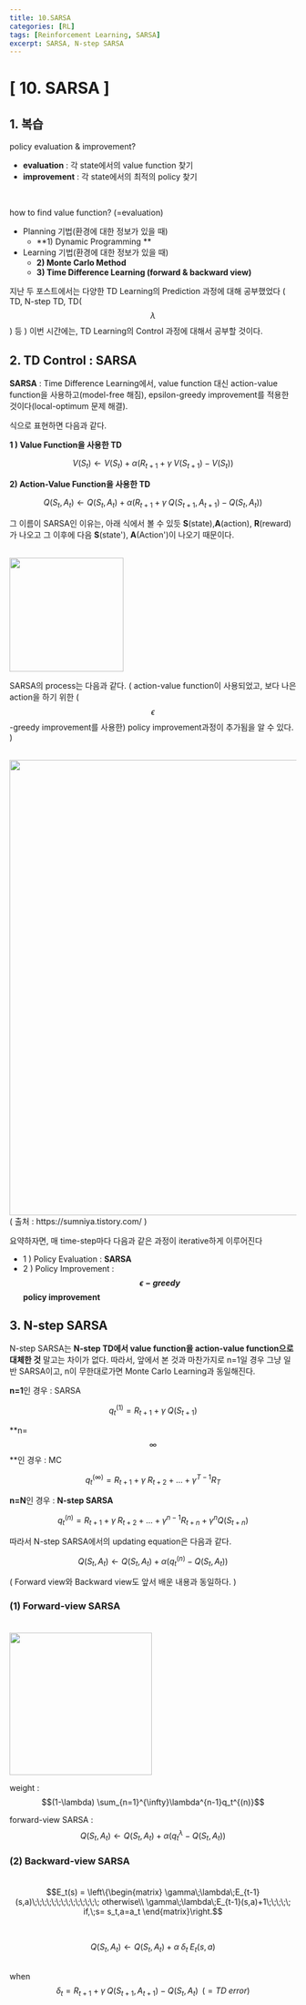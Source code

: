 ```yaml
---
title: 10.SARSA
categories: [RL]
tags: [Reinforcement Learning, SARSA]
excerpt: SARSA, N-step SARSA
---
```

<script src="https://cdn.mathjax.org/mathjax/latest/MathJax.js?config=TeX-AMS-MML_HTMLorMML" type="text/javascript"></script>

# [ 10. SARSA ]

## 1. 복습
policy evaluation & improvement?
- **evaluation** : 각 state에서의 value function 찾기
- **improvement** : 각 state에서의 최적의 policy 찾기

<br>

how to find value function? (=evaluation)
- Planning 기법(환경에 대한 정보가 있을 때) 
  - **1) Dynamic Programming **
- Learning 기법(환경에 대한 정보가 있을 때) 
  - **2) Monte Carlo Method**
  - **3) Time Difference Learning (forward & backward view)**



지난 두 포스트에서는 다양한 TD Learning의 Prediction 과정에 대해 공부했었다 ( TD, N-step TD, TD($$\lambda$$) 등 ) 이번 시간에는, TD Learning의 Control 과정에 대해서 공부할 것이다. <br>



## 2. TD Control : SARSA
**SARSA** : Time Difference Learning에서, value function 대신 action-value function을 사용하고(model-free 해짐), epsilon-greedy improvement를 적용한 것이다(local-optimum 문제 해결).
<br>

식으로 표현하면 다음과 같다.

**1 ) Value Function을 사용한 TD**

$$V(S_t) \leftarrow V(S_t) + \alpha(R_{t+1}+\gamma\;V(S_{t+1})-V(S_t))$$



**2) Action-Value Function을 사용한 TD**

$$Q(S_t,A_t) \leftarrow Q(S_t,A_t) + \alpha (R_{t+1} + \gamma \;Q(S_{t+1},A_{t+1}) - Q(S_t,A_t))$$



그 이름이 SARSA인 이유는, 아래 식에서 볼 수 있듯 **S**(state),**A**(action), **R**(reward)가 나오고 그 이후에 다음 **S**(state'), **A**(Action')이 나오기 때문이다. 

<br>
<img src="https://t1.daumcdn.net/cfile/tistory/998852495A636E3F01" width="200" /> <br>

SARSA의 process는 다음과 같다. 
( action-value function이 사용되었고, 보다 나은 action을 하기 위한 ($$\epsilon$$-greedy improvement를 사용한) policy improvement과정이 추가됨을 알 수 있다. )

 <br>
<img src="https://t1.daumcdn.net/cfile/tistory/9997F2425A64220127" width="800" /> <br>
( 출처 : https://sumniya.tistory.com/ )

<br>

요약하자면, 매 time-step마다 다음과 같은 과정이 iterative하게 이루어진다

- 1 ) Policy Evaluation : **SARSA**
- 2 ) Policy Improvement : **$$\epsilon-greedy$$ policy improvement**



## 3. N-step SARSA
N-step SARSA는 **N-step TD에서 value function을 action-value function으로 대체한 것** 말고는 차이가 없다. 따라서, 앞에서 본 것과 마찬가지로 n=1일 경우 그냥 일반 SARSA이고, n이 무한대로가면 Monte Carlo Learning과 동일해진다.



**n=1**인 경우 : SARSA

$$q_t^{(1)} = R_{t+1} + \gamma \; Q(S_{t+1})$$



**n=$$\infty$$**인 경우 : MC

$$q_t^{(\infty)} = R_{t+1} + \gamma \; R_{t+2} + ... + \gamma^{T-1}R_T$$



**n=N**인 경우 : **N-step SARSA**

$$q_t^{(n)} = R_{t+1} + \gamma \; R_{t+2} + ... + \gamma^{n-1}R_{t+n} + \gamma^n Q(S_{t+n})$$



따라서 N-step SARSA에서의 updating equation은 다음과 같다.

$$Q(S_t,A_t) \leftarrow Q(S_t,A_t) + \alpha (q_t^{(n)}- Q(S_t,A_t))$$



( Forward view와 Backward view도 앞서 배운 내용과 동일하다. )

### (1) Forward-view SARSA <br><br>
<img src="https://t1.daumcdn.net/cfile/tistory/9989724B5A641ADF1E" width="250" /> 

weight : $$(1-\lambda) \sum_{n=1}^{\infty}\lambda^{n-1}q_t^{(n)}$$

forward-view SARSA : $$Q(S_t,A_t) \leftarrow Q(S_t,A_t) + \alpha (q_t^{\lambda}- Q(S_t,A_t))$$



### (2) Backward-view SARSA <br><br>

$$E_t(s) = \left\{\begin{matrix}
\gamma\;\lambda\;E_{t-1}(s,a)\;\;\;\;\;\;\;\;\;\;\;\;\;\; otherwise\\ 
\gamma\;\lambda\;E_{t-1}(s,a)+1\;\;\;\;\; if,\;s= s_t,a=a_t
\end{matrix}\right.$$

<br>

$$Q(S_t,A_t) \leftarrow Q(S_t, A_t) + \alpha\;\delta_t\;E_t(s,a)$$

<br>when $$\delta_t = R_{t+1}+\gamma\;Q(S_{t+1},A_{t+1}) - Q(S_t,A_t) \;\;(= TD\; error)$$

